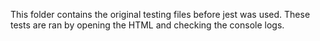 This folder contains the original testing files before jest was used.
These tests are ran by opening the HTML and checking the console logs.
